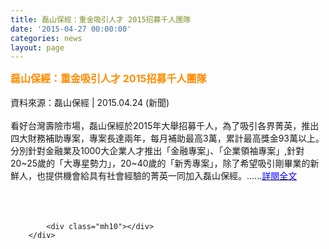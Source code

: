 ```yaml
---
title: 磊山保經：重金吸引人才 2015招募千人團隊
date: '2015-04-27 00:00:00'
categories: news
layout: page
---
```


<div class="text">
			<div>
	<div>
		<span style="color:#ff8c00;"><span style="font-size:16px;"><strong>磊山保經：重金吸引人才 2015招募千人團隊</strong></span></span></div>
	<div>
		&nbsp;</div>
	<div>
		資料來源：磊山保經 | 2015.04.24 (新聞)</div>
	<div>
		&nbsp;</div>
	<div>
		看好台灣壽險巿場，磊山保經於2015年大舉招募千人，為了吸引各界菁英，推出四大財務補助專案，專案長達兩年，每月補助最高3萬，累計最高獎金93萬以上。分別針對金融業及1000大企業人才推出「金融專案」、「企業領袖專案」,針對20~25歲的「大專星勢力」，20~40歲的「新秀專案」，除了希望吸引剛畢業的新鮮人，也提供機會給具有社會經驗的菁英一同加入磊山保經。......<a href="http://www.rmim.com.tw/news-detail-7529"><span style="color:#0000ff;">詳閱全文</span></a></div>
	<div>
		&nbsp;</div>
	<div>
		&nbsp;</div>
</div>
<div>
	&nbsp;</div>

			<div class="mh10"></div>
		</div>